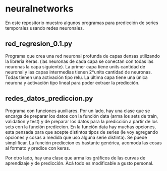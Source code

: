 # neuralnetworks
En este repositorio muestro algunos programas para predicción de series temporales usando redes neuronales. 

## red_regresion_0.1.py 

Programa que crea una red neuronal profunda de capas densas utilizando la librería Keras.
(las neuronas de cada capa se conectan con todas las neuronas
la capa siguiente). 
La primer capa tiene units cantidad de neuronal y las capas
intermedias tienen 2*units cantidad de neuronas. Todas tienen 
una activación tipo relu. La última capa tiene una única 
neurona y activación tipo lineal para poder extraer la 
predicción. 


## redes_datos_prediccion.py

Programa con funciones auxiliares.
Por un lado, hay una clase que se encarga de preparar los datos
con la función data (arma los sets de train, validation y test)
y de preparar los datos para la predicción a partir de los sets
con la función prediccion. 
En la función data hay muchas opciones, esta pensada para que
acepte distintos tipos de series (le voy agregando opciones y 
cosas a medida que uso alguna serie distinta). Se puede 
simplificar. 
La función prediccion es bastante genérica, acomoda las cosas al 
formato y predice con keras. 

Por otro lado, hay una clase que arma los gráficos de las curvas
de aprendizaje y de predicción.  Acá todo es modificable a gusto
personal. 
